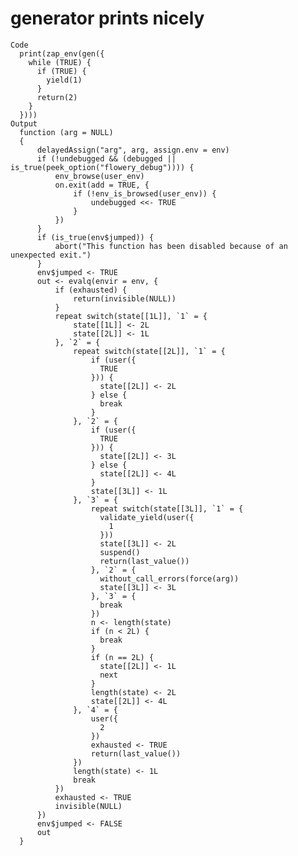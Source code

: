 # generator prints nicely

    Code
      print(zap_env(gen({
        while (TRUE) {
          if (TRUE) {
            yield(1)
          }
          return(2)
        }
      })))
    Output
      function (arg = NULL) 
      {
          delayedAssign("arg", arg, assign.env = env)
          if (!undebugged && (debugged || is_true(peek_option("flowery_debug")))) {
              env_browse(user_env)
              on.exit(add = TRUE, {
                  if (!env_is_browsed(user_env)) {
                      undebugged <<- TRUE
                  }
              })
          }
          if (is_true(env$jumped)) {
              abort("This function has been disabled because of an unexpected exit.")
          }
          env$jumped <- TRUE
          out <- evalq(envir = env, {
              if (exhausted) {
                  return(invisible(NULL))
              }
              repeat switch(state[[1L]], `1` = {
                  state[[1L]] <- 2L
                  state[[2L]] <- 1L
              }, `2` = {
                  repeat switch(state[[2L]], `1` = {
                      if (user({
                        TRUE
                      })) {
                        state[[2L]] <- 2L
                      } else {
                        break
                      }
                  }, `2` = {
                      if (user({
                        TRUE
                      })) {
                        state[[2L]] <- 3L
                      } else {
                        state[[2L]] <- 4L
                      }
                      state[[3L]] <- 1L
                  }, `3` = {
                      repeat switch(state[[3L]], `1` = {
                        validate_yield(user({
                          1
                        }))
                        state[[3L]] <- 2L
                        suspend()
                        return(last_value())
                      }, `2` = {
                        without_call_errors(force(arg))
                        state[[3L]] <- 3L
                      }, `3` = {
                        break
                      })
                      n <- length(state)
                      if (n < 2L) {
                        break
                      }
                      if (n == 2L) {
                        state[[2L]] <- 1L
                        next
                      }
                      length(state) <- 2L
                      state[[2L]] <- 4L
                  }, `4` = {
                      user({
                        2
                      })
                      exhausted <- TRUE
                      return(last_value())
                  })
                  length(state) <- 1L
                  break
              })
              exhausted <- TRUE
              invisible(NULL)
          })
          env$jumped <- FALSE
          out
      }

